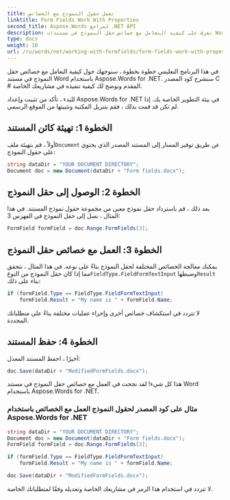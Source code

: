 ```yaml
---
title: تعمل حقول النموذج مع الخصائص
linktitle: Form Fields Work With Properties
second_title: Aspose.Words لمراجع .NET API
description: تعرف على كيفية التعامل مع خصائص حقل النموذج في مستندات Word باستخدام Aspose.Words for .NET.
type: docs
weight: 10
url: /ru/words/net/working-with-formfields/form-fields-work-with-properties/
---
```


في هذا البرنامج التعليمي خطوة بخطوة ، سنوجهك حول كيفية التعامل مع خصائص حقل النموذج في مستند Word باستخدام Aspose.Words for .NET. سنشرح كود المصدر C # المقدم ونوضح لك كيفية تنفيذه في مشاريعك الخاصة.

للبدء ، تأكد من تثبيت وإعداد Aspose.Words for .NET في بيئة التطوير الخاصة بك. إذا لم تكن قد قمت بذلك ، فقم بتنزيل المكتبة وتثبيتها من الموقع الرسمي.

## الخطوة 1: تهيئة كائن المستند

 أولاً ، قم بتهيئة ملف`Document` عن طريق توفير المسار إلى المستند المصدر الذي يحتوي على حقول النموذج:

```csharp
string dataDir = "YOUR DOCUMENT DIRECTORY";
Document doc = new Document(dataDir + "Form fields.docx");
```

## الخطوة 2: الوصول إلى حقل النموذج

بعد ذلك ، قم باسترداد حقل نموذج معين من مجموعة حقول نموذج المستند. في هذا المثال ، نصل إلى حقل النموذج في الفهرس 3:

```csharp
FormField formField = doc.Range.FormFields[3];
```

## الخطوة 3: العمل مع خصائص حقل النموذج

يمكنك معالجة الخصائص المختلفة لحقل النموذج بناءً على نوعه. في هذا المثال ، نتحقق مما إذا كان حقل النموذج من النوع`FieldType.FieldFormTextInput` وضبطها`Result` بناء على ذلك:

```csharp
if (formField.Type == FieldType.FieldFormTextInput)
    formField.Result = "My name is " + formField.Name;
```

لا تتردد في استكشاف خصائص أخرى وإجراء عمليات مختلفة بناءً على متطلباتك المحددة.

## الخطوة 4: حفظ المستند

أخيرًا ، احفظ المستند المعدل:

```csharp
doc.Save(dataDir + "ModifiedFormFields.docx");
```

هذا كل شيء! لقد نجحت في العمل مع خصائص حقل النموذج في مستند Word باستخدام Aspose.Words for .NET.

### مثال على كود المصدر لحقول النموذج العمل مع الخصائص باستخدام Aspose.Words for .NET

```csharp
string dataDir = "YOUR DOCUMENT DIRECTORY";
Document doc = new Document(dataDir + "Form fields.docx");
FormField formField = doc.Range.FormFields[3];

if (formField.Type == FieldType.FieldFormTextInput)
    formField.Result = "My name is " + formField.Name;

doc.Save(dataDir + "ModifiedFormFields.docx");
```

لا تتردد في استخدام هذا الرمز في مشاريعك الخاصة وتعديله وفقًا لمتطلباتك الخاصة.
